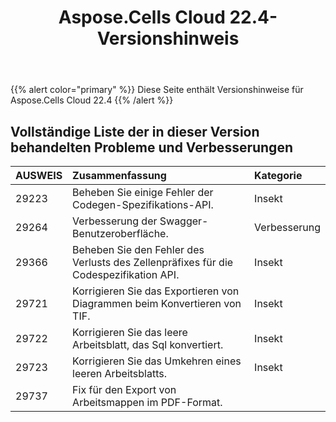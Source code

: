 ﻿---
title: Aspose.Cells Cloud 22.4-Versionshinweis
second_title: Aspose.Cells Cloud Documen
type: docs
url: /de/aspose-cells-cloud-22-4-release-notes/
description: Aspose.Cells Cloud unterstützt Excel zum Erstellen, Konvertieren, Zusammenführen, Aufteilen, Schützen, inneren Objektvorgang usw
weight: 18
---
{{% alert color="primary" %}} 
Diese Seite enthält Versionshinweise für Aspose.Cells Cloud 22.4
{{% /alert %}} 
## **Vollständige Liste der in dieser Version behandelten Probleme und Verbesserungen**
|**AUSWEIS**|**Zusammenfassung**|**Kategorie**|
|:- |:- |:- |
|29223 |Beheben Sie einige Fehler der Codegen-Spezifikations-API.| Insekt|
|29264 |Verbesserung der Swagger-Benutzeroberfläche.| Verbesserung|
|29366 |Beheben Sie den Fehler des Verlusts des Zellenpräfixes für die Codespezifikation API.| Insekt|
|29721 |Korrigieren Sie das Exportieren von Diagrammen beim Konvertieren von TIF.| Insekt|
|29722 |Korrigieren Sie das leere Arbeitsblatt, das Sql konvertiert.| Insekt|
|29723 |Korrigieren Sie das Umkehren eines leeren Arbeitsblatts.| Insekt|
|29737 |Fix für den Export von Arbeitsmappen im PDF-Format.|
